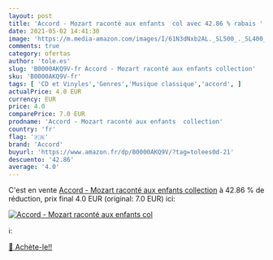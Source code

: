 ```yaml
---
layout: post
title: 'Accord - Mozart raconté aux enfants  col avec 42.86 % rabais '
date: 2021-05-02 14:41:30
image: 'https://m.media-amazon.com/images/I/61N3dNxb2AL._SL500_._SL400_.jpg'
comments: true
category: ofertas
author: 'tole.es'
slug: 'B0000AKQ9V-fr Accord - Mozart raconté aux enfants collection'
sku: 'B0000AKQ9V-fr'
tags: [ 'CD et Vinyles','Genres','Musique classique','accord', ]
actualPrice: 4.0 EUR
currency: EUR
price: 4.0
comparePrice: 7.0 EUR
prodname: 'Accord - Mozart raconté aux enfants  collection'
country: 'fr'
flag: '🇫🇷'
brand: 'Accord'
buyurl: 'https://www.amazon.fr/dp/B0000AKQ9V/?tag=tolees0d-21'
descuento: '42.86'
average: '4.0'
---
```


C'est en vente [Accord - Mozart raconté aux enfants  collection](https://www.amazon.fr/dp/B0000AKQ9V/?tag=tolees0d-21)  à  42.86 % de réduction, prix final  4.0 EUR (original: 7.0 EUR) ici:

[![Accord - Mozart raconté aux enfants  col](https://m.media-amazon.com/images/I/61N3dNxb2AL._SL500_._SL400_.jpg)](https://www.amazon.fr/dp/B0000AKQ9V/?tag=tolees0d-21)

ℹ️:


[🛒 Achète-le!!](https://www.amazon.fr/dp/B0000AKQ9V/?tag=tolees0d-21)
